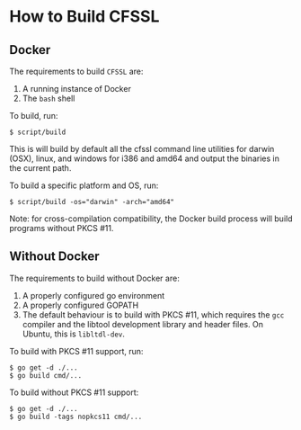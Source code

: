 # How to Build CFSSL

## Docker 

The requirements to build `CFSSL` are:

1. A running instance of Docker 
2. The `bash` shell

To build, run:

    $ script/build    

This is will build by default all the cfssl command line utilities
for darwin (OSX), linux, and windows for i386 and amd64 and output the
binaries in the current path.

To build a specific platform and OS, run:

    $ script/build -os="darwin" -arch="amd64"

Note: for cross-compilation compatibility, the Docker build process will
build programs without PKCS #11.

## Without Docker

The requirements to build without Docker are:

1. A properly configured go environment
2. A properly configured GOPATH
3. The default behaviour is to build with PKCS #11, which  requires the
   `gcc` compiler and the libtool development library and header files. On
   Ubuntu, this is `libltdl-dev`.

To build with PKCS #11 support, run:

    $ go get -d ./...
    $ go build cmd/...

To build without PKCS #11 support:

    $ go get -d ./...
    $ go build -tags nopkcs11 cmd/...
